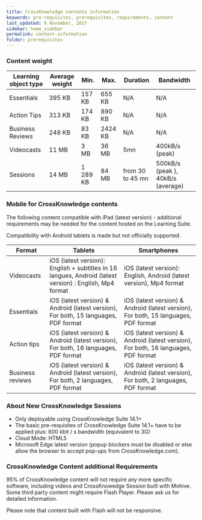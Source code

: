 ```yaml
---
title: CrossKnowledge contents information
keywords: pre-requisites, prerequisites, requirements, content
last_updated: 9 November, 2017
sidebar: home_sidebar
permalink: content-information
folder: prerequisites
---
```



### Content weight

Learning object type | Average weight | Min. | Max. | Duration | Bandwidth
---- | ---- | ---- | ---- | ---- | ----
Essentials | 395 KB | 157 KB | 655 KB | N/A | N/A
Action Tips | 313 KB | 174 KB | 890 KB | N/A | N/A
Business Reviews | 248 KB | 83 KB | 2424 KB | N/A | N/A
Videocasts | 11 MB | 3 MB | 36 MB | 5mn | 400kB/s (peak)
Sessions | 14 MB | 1 289 KB | 84 MB | from 30 to 45 mn | 500kB/s (peak ), 40kB/s (average)

### Mobile for CrossKnowledge contents

The following content compatible with iPad (latest version) - additional requirements may be needed for the content hosted on the Learning Suite.

Compatibility with Android tablets is made but not officially supported.

Format | Tablets | Smartphones
---- | ---- | ----
Videocasts | iOS (latest version): English + subtitles in 16 langues, Android (latest version) : English, Mp4 format | iOS (latest version): English, Android (latest version), Mp4 format
Essentials | iOS (latest version) & Android (latest version), For both, 15 languages, PDF format | iOS (latest version) & Android (latest version), For both, 15 languages, PDF format
Action tips | iOS (latest version) & Android (latest version), For both, 16 languages, PDF format | iOS (latest version) & Android (latest version), For both, 16 languages, PDF format
Business reviews | iOS (latest version) & Android (latest version), For both, 2 languages, PDF format | iOS (latest version) & Android (latest version), For both, 2 languages, PDF format

### About New CrossKnowledge Sessions

- Only deployable using CrossKnowledge Suite 14.1+
- The basic pre-requisites of CrossKnowledge Suite 14.1+ have to be applied plus: 600 kbit / s bandwidth (equivalent to 3G)
- Cloud Mode: HTML5
- Microsoft Edge latest version (popup blockers must be disabled or else allow the browser to accept pop-ups from CrossKnowledge.com).

### CrossKnowledge Content additional Requirements

95% of CrossKnowledge content will not require any more specific software, including videos and CrossKnowedge Session built with Mohive. Some third party content might require Flash Player. Please ask us for detailed information.

Please note that content built with Flash will not be responsive.
